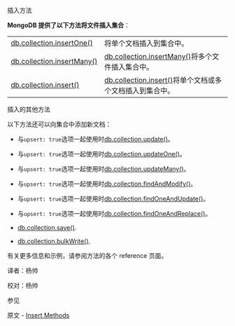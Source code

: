  插入方法

**MongoDB 提供了以下方法将文件插入集合**：

|                                                              |                                                              |
| ------------------------------------------------------------ | ------------------------------------------------------------ |
| [db.collection.insertOne()](https://docs.mongodb.com/manual/reference/method/db.collection.insertOne/db.collection.insertOne) | 将单个文档插入到集合中。                                     |
| [db.collection.insertMany()](https://docs.mongodb.com/manual/reference/method/db.collection.insertMany/db.collection.insertMany) | [db.collection.insertMany()](https://docs.mongodb.com/manual/reference/method/db.collection.insertMany/db.collection.insertMany)将多个文件插入集合中。 |
| [db.collection.insert()](https://docs.mongodb.com/manual/reference/method/db.collection.insert/db.collection.insert) | [db.collection.insert()](https://docs.mongodb.com/manual/reference/method/db.collection.insert/db.collection.insert)将单个文档或多个文档插入到集合中。 |

 插入的其他方法

以下方法还可以向集合中添加新文档：

*   与`upsert: true`选项一起使用时[db.collection.update()](https://docs.mongodb.com/manual/reference/method/db.collection.update/db.collection.update)。

*   与`upsert: true`选项一起使用时[db.collection.updateOne()](https://docs.mongodb.com/manual/reference/method/db.collection.updateOne/db.collection.updateOne)。

*   与`upsert: true`选项一起使用时[db.collection.updateMany()](https://docs.mongodb.com/manual/reference/method/db.collection.updateMany/db.collection.updateMany)。

*   与`upsert: true`选项一起使用时[db.collection.findAndModify()](https://docs.mongodb.com/manual/reference/method/db.collection.findAndModify/db.collection.findAndModify)。

*   与`upsert: true`选项一起使用时[db.collection.findOneAndUpdate()](https://docs.mongodb.com/manual/reference/method/db.collection.findOneAndUpdate/db.collection.findOneAndUpdate)。

*   与`upsert: true`选项一起使用时[db.collection.findOneAndReplace()](https://docs.mongodb.com/manual/reference/method/db.collection.findOneAndReplace/db.collection.findOneAndReplace)。

*   [db.collection.save()](https://docs.mongodb.com/manual/reference/method/db.collection.save/db.collection.save).

*   [db.collection.bulkWrite()](https://docs.mongodb.com/manual/reference/method/db.collection.bulkWrite/db.collection.bulkWrite).

有关更多信息和示例，请参阅方法的各个 reference 页面。



译者：杨帅

校对：杨帅

 参见

原文 - [Insert Methods]( https://docs.mongodb.com/manual/reference/insert-methods/ )

